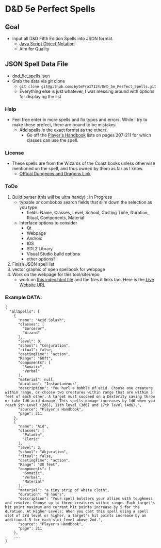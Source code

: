 # D&D 5e Perfect Spells


## Goal 

* Input all D&D Fifth Edition Spells into JSON format.
    * [Java Script Object Notation](https://www.w3schools.com/js/js_json_intro.asp)
    * Aim for Quality

## JSON Spell Data File

* [dnd_5e_spells.json](spellData/dnd_5e_spells.json)
* Grab the data via git clone
    * `git clone git@github.com:bytePro17124/DnD_5e_Perfect_Spells.git`
    * Everything else is just whatever, I was messing around with options for displaying the list


### Halp

* Feel free enter in more spells and fix typos and errors. While I try to make these prefect, there are bound to be mistakes.
    * Add spells in the exact format as the others.
        * Go off the [Player's Handbook](http://dnd.wizards.com/products/tabletop-games/rpg-products/rpg_playershandbook) lists on pages 207-211 for which classes can use the spell. 

### License

* These spells are from the Wizards of the Coast books unless otherwise mentioned on the spell, and thus owned by them as far as I know.
    * [Offical Dungeons and Dragons Link](http://dnd.wizards.com/)
    
### ToDo

1. Build parser (this will be ultra handy) : In Progress
   * typable or combobox search fields that slim down the selection as you type
        * fields: Name, Classes, Level, School, Casting Time, Duration, Ritual, Components, Material
   * interface options to consider
        * Qt
        * Webpage
        * Android
        * IOS
        * SDL2 Library
        * Visual Studio build options
        * other options?
2. Finish JSON spell list
3. vector graphic of open spellbook for webpage
4. Work on the webpage for this tool/site/repo
    * work on [this index.html file](index.html) and the files it links too. Here is the [Live Website URL](https://bytePro17124.github.io/DnD_5e_Perfect_Spells)  


### Example DATA: 

````
{
  "allSpells": [
    {
      "name": "Acid Splash",
      "classes": [
        "Sorcerer",
        "Wizard"
      ],
      "level": 0,
      "school": "Conjuration",
      "ritual": false,
      "castingTime": "action",
      "Range": "60ft",
      "components": [
        "Somatic",
        "Verbal"
      ],
      "material": null,
      "duration": "Instantaneous",
      "description": "You hurl a bubble of acid. Choose one creature within range, or choose two creatures within range that are within 5 feet of each other. A target must succeed on a Dexterity saving throw or take 1d6 acid damage. This spells damage increases by 1d6 when you reach 5th Level (2d6), 11th level (3d6) and 17th level (4d6).",
      "source": "Player's Handbook",
      "page": 211
    },
    {
      "name": "Aid",
      "classes": [
        "Paladin",
        "Cleric"
      ],
      "level": 2,
      "school": "Abjuration",
      "ritual": false,
      "castingTime": "action",
      "Range": "30 feet",
      "components": [
        "Somatic",
        "Verbal",
        "Material"
      ],
      "material": "a tiny strip of white cloth",
      "duration": "8 hours",
      "description": "Your spell bolsters your allies with toughness and resolve. Choose up to three creatures within range. Each target's hit point maximum and current hit points increase by 5 for the duration. At Higher Levels: When you cast this spell using a spell slot of 3rd level or higher, a target's hit points increase by an additional 5 for each slot level above 2nd.",
      "source": "Player's Handbook",
      "page": 211
    },
    ...
}
````
        

